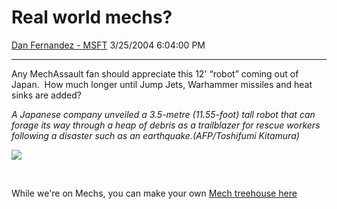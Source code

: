 <div id="page">

# Real world mechs?

[Dan Fernandez -
MSFT](https://social.msdn.microsoft.com/profile/Dan%20Fernandez%20-%20MSFT)
3/25/2004 6:04:00 PM

-----

<div id="content">

Any MechAssault fan should appreciate this 12' “robot” coming out of
Japan.  How much longer until Jump Jets, Warhammer missiles and heat
sinks are added?

*A Japanese company unveiled a 3.5-metre (11.55-foot) tall robot that
can forage its way through a heap of debris as a trailblazer for rescue
workers following a disaster such as an earthquake.(AFP/Toshifumi
Kitamura)*

![](http://us.news2.yimg.com/us.yimg.com/p/afp/20040325/capt.sge.bjn04.250304143706.photo00.default-384x274.jpg)

 

While we're on Mechs, you can make your own [Mech treehouse
here](http://www.wizkidsgames.com/mwdarkage/mw_article.asp?cid=36984&frame=news)

 

</div>

</div>
